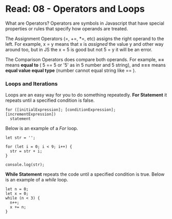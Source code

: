 # Read: 08 - Operators and Loops

What are Operators?  Operators are symbols in Javascript that have special properties or rules that specify how operands are treated.

The Assignment Operators (=, +=, *=, etc) assigns the right operand to the left. For example, x = y means that x is *assigned* the value y and other way around too, but in JS the x = 5 is good but not 5 = y it will be an error.

The Comparison Operators does compare both operands. For example, **==** means **equal to** ( 5 == 5 or '5' as in 5 number and 5 string), and **===** means **equal value equal type** (number cannot equal string like == ).

### Loops and Iterations

Loops are an easy way for you to do something repeatedly. **For Statement** it repeats until a specified condition is false.
```
for ([initialExpression]; [conditionExpression]; [incrementExpression])
  statement
```
Below is an example of a *For* loop.

```
let str = '';

for (let i = 0; i < 9; i++) {
  str = str + i;
}

console.log(str);
```

**While Statement** repeats the code until a specified condition is true. Below is an example of a *while* loop.

```
let n = 0;
let x = 0;
while (n < 3) {
  n++;
  x += n;
}
```
